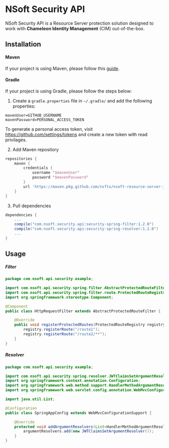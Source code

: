 # NSoft Security API

NSoft Security API is a Resource Server protection solution designed to work with **Chameleon Identity Management** (CIM) out-of-the-box.

## Installation

#### Maven

If your project is using Maven, please follow this [guide](https://help.github.com/en/articles/configuring-apache-maven-for-use-with-github-package-registry#installing-a-package).

#### Gradle

If your project is using Gradle, please follow the steps below:

1. Create a `gradle.properties` file in `~/.gradle/` and add the following properties:
```properties
mavenUser=GITHUB_USERNAME
mavenPassword=PERSONAL_ACCESS_TOKEN
```

To generate a personal access token, visit https://github.com/settings/tokens and create a new token with read privilages.

2. Add Maven repository
```groovy
repositories {
    maven {
        credentials {
            username "$mavenUser"
            password "$mavenPassword"
        }
        url 'https://maven.pkg.github.com/nsftx/nsoft-resource-server-java'
    }
}
```

3. Pull dependencies
```groovy
dependencies {
    ...
    compile("com.nsoft.security.api:security-spring-filter:1.2.0")
    compile("com.nsoft.security.api:security-spring-resolver:1.2.0")
    ...
}
```

## Usage

##### Filter
```java
package com.nsoft.api.security.example;

import com.nsoft.api.security.spring.filter.AbstractProtectedRouteFilter;
import com.nsoft.api.security.spring.filter.route.ProtectedRouteRegistry;
import org.springframework.stereotype.Component;

@Component
public class HttpRequestFilter extends AbstractProtectedRouteFilter {

    @Override
    public void registerProtectedRoutes(ProtectedRouteRegistry registry) {
        registry.registerRoute("/route1");
        registry.registerRoute("/route2/**");
    }
}
```

##### Resolver
```java
package com.nsoft.api.security.example;

import com.nsoft.api.security.spring.resolver.JWTClaimsSetArgumentResolver;
import org.springframework.context.annotation.Configuration;
import org.springframework.web.method.support.HandlerMethodArgumentResolver;
import org.springframework.web.servlet.config.annotation.WebMvcConfigurationSupport;

import java.util.List;

@Configuration
public class SpringAppConfig extends WebMvcConfigurationSupport {

    @Override
    protected void addArgumentResolvers(List<HandlerMethodArgumentResolver> argumentResolvers) {
        argumentResolvers.add(new JWTClaimsSetArgumentResolver());
    }
}
```


